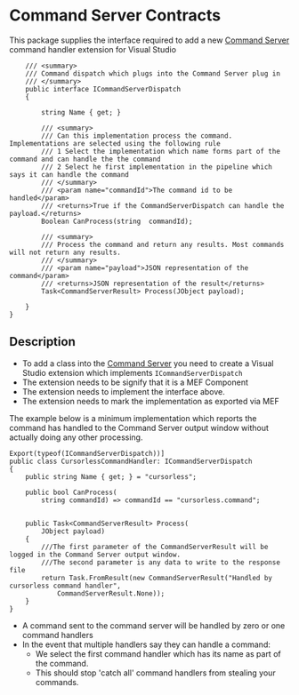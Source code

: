 # Command Server Contracts

This package supplies the interface required to add a new [Command Server](/readme.md) command handler extension for Visual Studio

```CSharp
    /// <summary>
    /// Command dispatch which plugs into the Command Server plug in
    /// </summary>
    public interface ICommandServerDispatch
    {
        
        string Name { get; }

        /// <summary>
        /// Can this implementation process the command. Implementations are selected using the following rule
        /// 1 Select the implementation which name forms part of the command and can handle the the command
        /// 2 Select he first implementation in the pipeline which says it can handle the command
        /// </summary>
        /// <param name="commandId">The command id to be handled</param>
        /// <returns>True if the CommandServerDispatch can handle the payload.</returns>
        Boolean CanProcess(string  commandId);
        
        /// <summary>
        /// Process the command and return any results. Most commands will not return any results.
        /// </summary>
        /// <param name="payload">JSON representation of the command</param>
        /// <returns>JSON representation of the result</returns>
        Task<CommandServerResult> Process(JObject payload);

    }
}
```

## Description

* To add a class into the [Command Server](/readme.md) you need to create a Visual Studio extension which implements ```ICommandServerDispatch``` 
* The extension needs to be signify that it is a MEF Component
* The extension needs to implement the interface above.
* The extension needs to mark the implementation as exported via MEF

The example below is a minimum implementation which reports the command has handled to the Command Server output window without actually doing any other processing.  

```CSharp
Export(typeof(ICommandServerDispatch))]
public class CursorlessCommandHandler: ICommandServerDispatch
{
    public string Name { get; } = "cursorless";

    public bool CanProcess(
        string commandId) => commandId == "cursorless.command";
   

    public Task<CommandServerResult> Process(
        JObject payload)
    {
        ///The first parameter of the CommandServerResult will be logged in the Command Server output window.
        ///The second parameter is any data to write to the response file
        return Task.FromResult(new CommandServerResult("Handled by cursorless command handler",
            CommandServerResult.None));
    }
}
```

* A command sent to the command server will be handled by zero or one command handlers
* In the event that multiple handlers say they can handle a command:
   * We select the first command handler which has its name as part of the command.
   * This should stop 'catch all' command handlers from stealing your commands.


